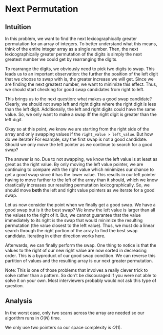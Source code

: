 # Next Permutation

## Intuition
In this problem, we want to find the next lexicographically greater permutation
for an array of integers. To better understand what this means, think of the 
entire integer array as a single number. Then, the next lexicographically greater
permutation of the digits is simply the next greatest number we could get by 
rearranging the digits.

To rearrange the digits, we obviously need to pick two digits to swap. This leads
us to an important observation: the further the position of the left digit that 
we choose to swap with is, the greater increase we will get. Since we are finding
the next greatest number, we want to minimize this effect. Thus, we should start
checking for good swap candidates from right to left.

This brings us to the next question: what makes a good swap candidate? Clearly, 
we should not swap left and right digits where the right digit is less than the
left digit. Additionally, the left and right digits could have the same value.
So, we only want to make a swap iff the right digit is greater than the left 
digit.

Okay so at this point, we know we are starting from the right side of the array
and only swapping values if the `right_value > left_value`. But how do we iterate?
For example, say the first swap is not a good candidate. Should we only move the 
left pointer as we continue to search for a good swap?

The answer is no. Due to not swapping, we know the left value is at least as great
as the right value. By only moving the left value pointer, we are continuing to 
compare with the right value which minimizes our chance to get a good swap since
it has the lower value. This results in our left pointer having to move further
to the left of the array than it should, which we know drastically increases our
resulting permutation lexicographically. So, we should move **both** the left and
right value pointers as we iterate for a good swap.

Let us now consider the point when we finally get a good swap. We have a good 
swap but is it the best swap? We know the left value is larger than all the values
to the right of it. But, we cannot guarantee that the value immediately to its
right is the swap that would minimize the resulting permutation (the value closest
to the left value). Thus, we must do a linear search through the right portion of
the array to find the best swap candidate. Iterating in either direction works
here.

Afterwards, we can finally perform the swap. One thing to notice is that the values
to the right of our new right value are now sorted in decreasing order. This is
a byproduct of our good swap condition. We can reverse this partition of values
and the resulting array is our next greater permutation.

Note: This is one of those problems that involves a really clever trick to solve
rather than a pattern. So don't be discouraged if you were not able to solve it
on your own. Most interviewers probably would not ask this type of question.

## Analysis
In the worst case, only two scans across the array are needed so our algorithm
runs in $O(N)$ time.

We only use two pointers so our space complexity is $O(1)$.
